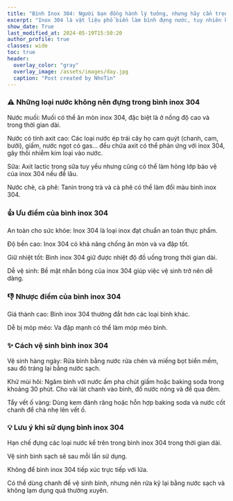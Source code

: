 ```yaml
---
title: "Bình Inox 304: Người bạn đồng hành lý tưởng, nhưng hãy cẩn trọng!"
excerpt: "Inox 304 là vật liệu phổ biến làm bình đựng nước, tuy nhiên không phải loại nước nào cũng phù hợp. Bài viết này sẽ giúp bạn hiểu rõ hơn về ưu nhược điểm của bình inox 304, cách sử dụng và vệ sinh đúng cách để đảm bảo an toàn cho sức khỏe."
show_date: True
last_modified_at: 2024-05-19T15:50:20
author_profile: true
classes: wide
toc: true
header:
  overlay_color: "gray"
  overlay_image: /assets/images/day.jpg
  caption: "Post created by NhoTin"
---
```


### ⚠️ Những loại nước không nên đựng trong bình inox 304
Nước muối: Muối có thể ăn mòn inox 304, đặc biệt là ở nồng độ cao và trong thời gian dài.

Nước có tính axit cao: Các loại nước ép trái cây họ cam quýt (chanh, cam, bưởi), giấm, nước ngọt có gas... đều chứa axit có thể phản ứng với inox 304, gây thôi nhiễm kim loại vào nước.

Sữa: Axit lactic trong sữa tuy yếu nhưng cũng có thể làm hỏng lớp bảo vệ của inox 304 nếu để lâu.

Nước chè, cà phê: Tanin trong trà và cà phê có thể làm đổi màu bình inox 304.

### 👍 Ưu điểm của bình inox 304
An toàn cho sức khỏe: Inox 304 là loại inox đạt chuẩn an toàn thực phẩm.

Độ bền cao: Inox 304 có khả năng chống ăn mòn và va đập tốt.

Giữ nhiệt tốt: Bình inox 304 giữ được nhiệt độ đồ uống trong thời gian dài.

Dễ vệ sinh: Bề mặt nhẵn bóng của inox 304 giúp việc vệ sinh trở nên dễ dàng.

### 👎 Nhược điểm của bình inox 304

Giá thành cao: Bình inox 304 thường đắt hơn các loại bình khác.

Dễ bị móp méo: Va đập mạnh có thể làm móp méo bình.
### ✨ Cách vệ sinh bình inox 304

Vệ sinh hàng ngày: Rửa bình bằng nước rửa chén và miếng bọt biển mềm, sau đó tráng lại bằng nước sạch. 

Khử mùi hôi: Ngâm bình với nước ấm pha chút giấm hoặc baking soda trong khoảng 30 phút. Cho vài lát chanh vào bình, đổ nước nóng và để qua đêm.

Tẩy vết ố vàng: Dùng kem đánh răng hoặc hỗn hợp baking soda và nước cốt chanh để chà nhẹ lên vết ố.

### 💡 Lưu ý khi sử dụng bình inox 304

Hạn chế đựng các loại nước kể trên trong bình inox 304 trong thời gian dài.

Vệ sinh bình sạch sẽ sau mỗi lần sử dụng.

Không để bình inox 304 tiếp xúc trực tiếp với lửa.

Có thể dùng chanh để vệ sinh bình, nhưng nên rửa kỹ lại bằng nước sạch và không lạm dụng quá thường xuyên.
